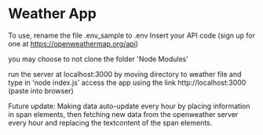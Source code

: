 # Weather App

To use, rename the file .env_sample to .env
Insert your API code (sign up for one at https://openweathermap.org/api)

you may choose to not clone the folder 'Node Modules'

run the server at localhost:3000 by moving directory to weather file and type in 'node index.js'
access the app using the link http://localhost:3000  (paste into browser)




Future update:
Making data auto-update every hour by placing information in span elements, then fetching new data from the openweather server every hour and replacing the textcontent of the span elements.

